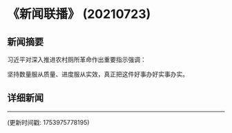 # 《新闻联播》 (20210723)

## 新闻摘要

习近平对深入推进农村厕所革命作出重要指示强调：

坚持数量服从质量、进度服从实效，真正把这件好事办好实事办实。

## 详细新闻

---

(更新时间戳: 1753975778195)

